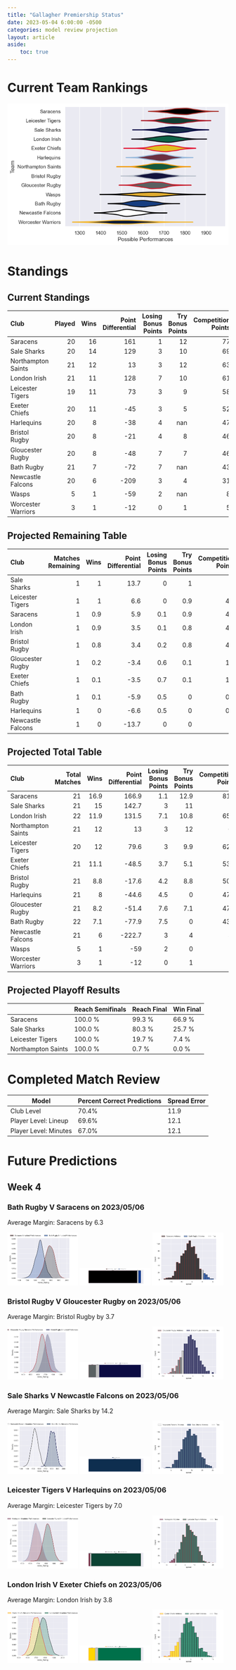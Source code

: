 ```yaml
---  
title: "Gallagher Premiership Status"  
date: 2023-05-04 6:00:00 -0500  
categories: model review projection  
layout: article  
aside:  
    toc: true  
---
```

# Current Team Rankings


![Club Rankings](plots/rankings_Gallagher-Premiership-2022.png)
# Standings

## Current Standings


| Club               |   Played |   Wins |   Point Differential |   Losing Bonus Points |   Try Bonus Points |   Competition Points |
|:-------------------|---------:|-------:|---------------------:|----------------------:|-------------------:|---------------------:|
| Saracens           |       20 |     16 |                  161 |                     1 |                 12 |                   77 |
| Sale Sharks        |       20 |     14 |                  129 |                     3 |                 10 |                   69 |
| Northampton Saints |       21 |     12 |                   13 |                     3 |                 12 |                   63 |
| London Irish       |       21 |     11 |                  128 |                     7 |                 10 |                   61 |
| Leicester Tigers   |       19 |     11 |                   73 |                     3 |                  9 |                   58 |
| Exeter Chiefs      |       20 |     11 |                  -45 |                     3 |                  5 |                   52 |
| Harlequins         |       20 |      8 |                  -38 |                     4 |                nan |                   47 |
| Bristol Rugby      |       20 |      8 |                  -21 |                     4 |                  8 |                   46 |
| Gloucester Rugby   |       20 |      8 |                  -48 |                     7 |                  7 |                   46 |
| Bath Rugby         |       21 |      7 |                  -72 |                     7 |                nan |                   43 |
| Newcastle Falcons  |       20 |      6 |                 -209 |                     3 |                  4 |                   31 |
| Wasps              |        5 |      1 |                  -59 |                     2 |                nan |                    8 |
| Worcester Warriors |        3 |      1 |                  -12 |                     0 |                  1 |                    5 |



## Projected Remaining Table


| Club              |   Matches Remaining |   Wins |   Point Differential |   Losing Bonus Points |   Try Bonus Points |   Competition Points |
|:------------------|--------------------:|-------:|---------------------:|----------------------:|-------------------:|---------------------:|
| Sale Sharks       |                   1 |    1   |                 13.7 |                   0   |                1   |                  5   |
| Leicester Tigers  |                   1 |    1   |                  6.6 |                   0   |                0.9 |                  4.8 |
| Saracens          |                   1 |    0.9 |                  5.9 |                   0.1 |                0.9 |                  4.8 |
| London Irish      |                   1 |    0.9 |                  3.5 |                   0.1 |                0.8 |                  4.4 |
| Bristol Rugby     |                   1 |    0.8 |                  3.4 |                   0.2 |                0.8 |                  4.3 |
| Gloucester Rugby  |                   1 |    0.2 |                 -3.4 |                   0.6 |                0.1 |                  1.4 |
| Exeter Chiefs     |                   1 |    0.1 |                 -3.5 |                   0.7 |                0.1 |                  1.4 |
| Bath Rugby        |                   1 |    0.1 |                 -5.9 |                   0.5 |                0   |                  0.8 |
| Harlequins        |                   1 |    0   |                 -6.6 |                   0.5 |                0   |                  0.6 |
| Newcastle Falcons |                   1 |    0   |                -13.7 |                   0   |                0   |                  0   |



## Projected Total Table


| Club               |   Total Matches |   Wins |   Point Differential |   Losing Bonus Points |   Try Bonus Points |   Competition Points |
|:-------------------|----------------:|-------:|---------------------:|----------------------:|-------------------:|---------------------:|
| Saracens           |              21 |   16.9 |                166.9 |                   1.1 |               12.9 |                 81.8 |
| Sale Sharks        |              21 |   15   |                142.7 |                   3   |               11   |                 74   |
| London Irish       |              22 |   11.9 |                131.5 |                   7.1 |               10.8 |                 65.4 |
| Northampton Saints |              21 |   12   |                 13   |                   3   |               12   |                 63   |
| Leicester Tigers   |              20 |   12   |                 79.6 |                   3   |                9.9 |                 62.8 |
| Exeter Chiefs      |              21 |   11.1 |                -48.5 |                   3.7 |                5.1 |                 53.4 |
| Bristol Rugby      |              21 |    8.8 |                -17.6 |                   4.2 |                8.8 |                 50.3 |
| Harlequins         |              21 |    8   |                -44.6 |                   4.5 |                0   |                 47.6 |
| Gloucester Rugby   |              21 |    8.2 |                -51.4 |                   7.6 |                7.1 |                 47.4 |
| Bath Rugby         |              22 |    7.1 |                -77.9 |                   7.5 |                0   |                 43.8 |
| Newcastle Falcons  |              21 |    6   |               -222.7 |                   3   |                4   |                 31   |
| Wasps              |               5 |    1   |                -59   |                   2   |                0   |                  8   |
| Worcester Warriors |               3 |    1   |                -12   |                   0   |                1   |                  5   |



## Projected Playoff Results


|                    | Reach Semifinals   | Reach Final   | Win Final   |
|:-------------------|:-------------------|:--------------|:------------|
| Saracens           | 100.0 %            | 99.3 %        | 66.9 %      |
| Sale Sharks        | 100.0 %            | 80.3 %        | 25.7 %      |
| Leicester Tigers   | 100.0 %            | 19.7 %        | 7.4 %       |
| Northampton Saints | 100.0 %            | 0.7 %         | 0.0 %       |



# Completed Match Review


| Model | Percent Correct Predictions | Spread Error |
| ------ | ------ | ------ |
| Club Level | 70.4% | 11.9 |
| Player Level: Lineup | 69.6% | 12.1 |
| Player Level: Minutes | 67.0% | 12.1 |


# Future Predictions

## Week 4

### Bath Rugby V Saracens on 2023/05/06


Average Margin: Saracens by 6.3

<p float="left">
<img src="plots/performances_Bath Rugby_V_Saracens_4.png" width="32%" />
<img src="plots/resultbar_Bath Rugby_V_Saracens_4.png" width="32%" />
<img src="plots/spreads_Bath Rugby_V_Saracens_4.png" width="32%" />
</p>

### Bristol Rugby V Gloucester Rugby on 2023/05/06


Average Margin: Bristol Rugby by 3.7

<p float="left">
<img src="plots/performances_Bristol Rugby_V_Gloucester Rugby_4.png" width="32%" />
<img src="plots/resultbar_Bristol Rugby_V_Gloucester Rugby_4.png" width="32%" />
<img src="plots/spreads_Bristol Rugby_V_Gloucester Rugby_4.png" width="32%" />
</p>

### Sale Sharks V Newcastle Falcons on 2023/05/06


Average Margin: Sale Sharks by 14.2

<p float="left">
<img src="plots/performances_Sale Sharks_V_Newcastle Falcons_4.png" width="32%" />
<img src="plots/resultbar_Sale Sharks_V_Newcastle Falcons_4.png" width="32%" />
<img src="plots/spreads_Sale Sharks_V_Newcastle Falcons_4.png" width="32%" />
</p>

### Leicester Tigers V Harlequins on 2023/05/06


Average Margin: Leicester Tigers by 7.0

<p float="left">
<img src="plots/performances_Leicester Tigers_V_Harlequins_4.png" width="32%" />
<img src="plots/resultbar_Leicester Tigers_V_Harlequins_4.png" width="32%" />
<img src="plots/spreads_Leicester Tigers_V_Harlequins_4.png" width="32%" />
</p>

### London Irish V Exeter Chiefs on 2023/05/06


Average Margin: London Irish by 3.8

<p float="left">
<img src="plots/performances_London Irish_V_Exeter Chiefs_4.png" width="32%" />
<img src="plots/resultbar_London Irish_V_Exeter Chiefs_4.png" width="32%" />
<img src="plots/spreads_London Irish_V_Exeter Chiefs_4.png" width="32%" />
</p>
